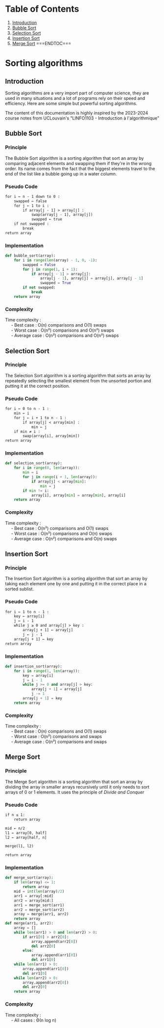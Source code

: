 # Table of Contents
1. [Introduction](#introduction)
2. [Bubble Sort](#bubble-sort)
3. [Selection Sort](#selection-sort)
4. [Insertion Sort](#insertion-sort)
5. [Merge Sort](#merge-sort)
===ENDTOC===

# Sorting algorithms

## Introduction

Sorting algorithms are a very import part of computer science, they are used in many situations and a lot of programs rely on their speed and efficiency. Here are some simple but powerful sorting algorithms.

The content of this documentation is highly inspired by the 2023-2024 course notes from UCLouvain's "LINFO1103 - Introduction à l'algorithmique"

## Bubble Sort

### Principle

The Bubble Sort algorithm is a sorting algorithm that sort an array by comparing adjacent elements and swapping them if they're in the wrong order. Its name comes from the fact that the biggest elements travel to the end of the list like a bubble going up in a water column.

### Pseudo Code

```txt
for i ← n - 1 down to 0 :
    swapped ← false
    for j ← 1 to i :
        if array[j - 1] > array[j] :
            swap(array[j - 1], array[j])
            swapped ← true
    if not swapped :
        break
return array
```

### Implementation

```python
def bubble_sort(array):
    for i in range(len(array) - 1, 0, -1):
        swapped = False
        for j in range(1, i + 1):
            if array[j - 1] > array[j]:
                array[j - 1], array[j] = array[j], array[j - 1]
                swapped = True
        if not swapped:
            break
    return array
```

### Complexity

Time complexity :<br>
&nbsp;&nbsp;&nbsp;&nbsp; - Best case : O(n) comparisons and O(1) swaps<br>
&nbsp;&nbsp;&nbsp;&nbsp; - Worst case : O(n²) comparisons and O(n²) swaps<br>
&nbsp;&nbsp;&nbsp;&nbsp; - Average case : O(n²) comparisons and O(n²) swaps

## Selection Sort

### Principle

The Selection Sort algorithm is a sorting algorithm that sorts an array by repeatedly selecting the smallest element from the unsorted portion and putting it at the correct position.

### Pseudo Code

```txt
for i ← 0 to n - 1 :
    min ← i
    for j ← i + 1 to n - 1 :
        if array[j] < array[min] :
            min ← j
    if min ≠ i :
        swap(array[i], array[min])
return array
```

### Implementation

```python
def selection_sort(array):
    for i in range(0, len(array)):
        min = i
        for j in range(i + 1, len(array)):
            if array[j] < array[min]:
                min = j
        if min != i:
            array[i], array[min] = array[min], array[i]
    return array
```

### Complexity

Time complexity :<br>
&nbsp;&nbsp;&nbsp;&nbsp; - Best case : O(n²) comparisons and O(1) swaps<br>
&nbsp;&nbsp;&nbsp;&nbsp; - Worst case : O(n²) comparisons and O(n) swaps<br>
&nbsp;&nbsp;&nbsp;&nbsp; - Average case : O(n²) comparisons and O(n) swaps

## Insertion Sort

### Principle

The Insertion Sort algorithm is a sorting algorithm that sort an array by taking each element one by one and putting it in the correct place in a sorted sublist.

### Pseudo Code

```txt
for i ← 1 to n - 1 :
    key ← array[i]
    j ← i - 1
    while j ≥ 0 and array[j] > key :
        array[j + 1] ← array[j]
        j ← j - 1
    array[j + 1] ← key
return array
```

### Implementation

```python
def insertion_sort(array):
    for i in range(1, len(array)):
        key = array[i]
        j = i - 1
        while j >= 0 and array[j] > key:
            array[j + 1] = array[j]
            j -= 1
        array[j + 1] = key
    return array
```

### Complexity

Time complexity :<br>
&nbsp;&nbsp;&nbsp;&nbsp; - Best case : O(n) comparisons and O(1) swaps<br>
&nbsp;&nbsp;&nbsp;&nbsp; - Worst case : O(n²) comparisons and swaps<br>
&nbsp;&nbsp;&nbsp;&nbsp; - Average case : O(n²) comparisons and swaps

## Merge Sort

### Principle

The Merge Sort algorithm is a sorting algorithm that sort an array by dividing the array in smaller arrays recursively until it only needs to sort arrays of 0 or 1 elements. It uses the principle of *Divide and Conquer*

### Pseudo Code

```txt
if n ≤ 1:
    return array

mid ← n/2
l1 ← array[0, half]
l2 ← array[half, n]

merge(l1, l2)

return array
```

### Implementation

```python
def merge_sort(array):
    if len(array) <= 1:
        return array
    mid = int(len(array)/2)
    arr1 = array[:mid]
    arr2 = array[mid:]
    arr1 = merge_sort(arr1)
    arr2 = merge_sort(arr2)
    array = merge(arr1, arr2)
    return array
def merge(arr1, arr2):
    array = []
    while len(arr1) > 0 and len(arr2) > 0:
        if arr1[0] > arr2[0]:
            array.append(arr2[0])
            del arr2[0]
        else:
            array.append(arr1[0])
            del arr1[0]
    while len(arr1) > 0:
        array.append(arr1[0])
        del arr1[0]
    while len(arr2) > 0:
        array.append(arr2[0])
        del arr2[0]
    return array
```

### Complexity

Time complexity :<br>
&nbsp;&nbsp;&nbsp;&nbsp; - All cases : Θ(n log n)